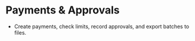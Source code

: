 # Payments & Approvals
- Create payments, check limits, record approvals, and export batches to files.
